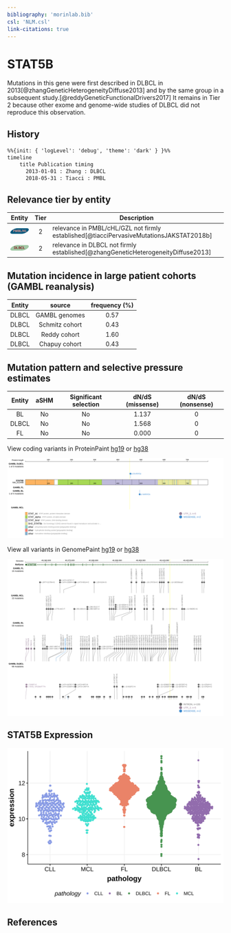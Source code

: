 ```yaml
---
bibliography: 'morinlab.bib'
csl: 'NLM.csl'
link-citations: true
---
```

# STAT5B

Mutations in this gene were first described in DLBCL in 2013[@zhangGeneticHeterogeneityDiffuse2013] and by the same group in a subsequent study.[@reddyGeneticFunctionalDrivers2017] It remains in Tier 2 because other exome and genome-wide studies of DLBCL did not reproduce this observation. 


## History
```mermaid
%%{init: { 'logLevel': 'debug', 'theme': 'dark' } }%%
timeline
    title Publication timing
      2013-01-01 : Zhang : DLBCL
      2018-05-31 : Tiacci : PMBL
```

## Relevance tier by entity

|Entity|Tier|Description                              |
|:------:|:----:|-----------------------------------------|
|![PMBL](images/icons/PMBL_tier2.png)|2|relevance in PMBL/cHL/GZL not firmly established[@tiacciPervasiveMutationsJAKSTAT2018b]|
|![DLBCL](images/icons/DLBCL_tier2.png) |2   |relevance in DLBCL not firmly established[@zhangGeneticHeterogeneityDiffuse2013]|

## Mutation incidence in large patient cohorts (GAMBL reanalysis)

|Entity|source        |frequency (%)|
|:------:|:--------------:|:-------------:|
|DLBCL |GAMBL genomes |0.57         |
|DLBCL |Schmitz cohort|0.43         |
|DLBCL |Reddy cohort  |1.60         |
|DLBCL |Chapuy cohort |0.43         |

## Mutation pattern and selective pressure estimates

|Entity|aSHM|Significant selection|dN/dS (missense)|dN/dS (nonsense)|
|:------:|:----:|:---------------------:|:----------------:|:----------------:|
|BL    |No  |No                   |1.137           |0               |
|DLBCL |No  |No                   |1.568           |0               |
|FL    |No  |No                   |0.000           |0               |



View coding variants in ProteinPaint [hg19](https://morinlab.github.io/LLMPP/GAMBL/STAT5B_protein.html)  or [hg38](https://morinlab.github.io/LLMPP/GAMBL/STAT5B_protein_hg38.html)

![](images/proteinpaint/STAT5B_NM_012448.svg)

View all variants in GenomePaint [hg19](https://morinlab.github.io/LLMPP/GAMBL/STAT5B.html)  or [hg38](https://morinlab.github.io/LLMPP/GAMBL/STAT5B_hg38.html)

![](images/proteinpaint/STAT5B.svg)

## STAT5B Expression
![](images/gene_expression/STAT5B_by_pathology.svg)
<!-- ORIGIN: zhangGeneticHeterogeneityDiffuse2013 -->
<!-- PMBL: tiacciPervasiveMutationsJAKSTAT2018b -->
<!-- DLBCL: zhangGeneticHeterogeneityDiffuse2013 -->

## References
